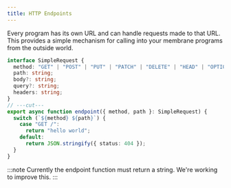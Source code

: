 ```yaml
---
title: HTTP Endpoints
---
```


<!--
TODO: Show the following:

- Copying the endpoint URL from gaze
- How to programmatically get the endpoint
- An example of the request logs
 -->

Every program has its own URL and can handle requests made to that URL. This provides a simple mechanism for calling into your membrane programs from the outside world.

```ts twoslash
interface SimpleRequest {
  method: "GET" | "POST" | "PUT" | "PATCH" | "DELETE" | "HEAD" | "OPTIONS";
  path: string;
  body?: string;
  query?: string;
  headers: string;
}
// ---cut---
export async function endpoint({ method, path }: SimpleRequest) {
  switch (`${method} ${path}`) {
    case "GET /":
      return "hello world";
    default:
      return JSON.stringify({ status: 404 });
  }
}
```

:::note
Currently the endpoint function must return a string. We're working to improve this.
:::
